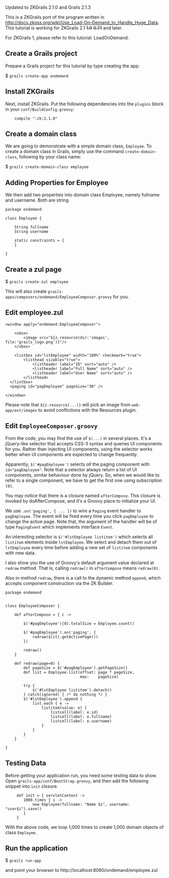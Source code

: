 Updated to ZKGrails 2.1.0 and Grails 2.1.3

This is a ZKGrails port of the program written in http://docs.zkoss.org/wiki/Use_Load-On-Demand_to_Handle_Huge_Data. This tutorial is working for ZKGrails 2.1 ~~1.0~~ ~~0.7.1~~ and later.

For ZKGrails 1, please refer to this tutorial: LoadOnDemand.

## Create a Grails project ##

Prepare a Grails project for this tutorial by type creating the app:

$ `grails create-app ondemand`

## Install ZKGrails ##

Next, install ZKGrails. Put the following dependencies into the `plugins` block in your `conf/BuildConfig.groovy`:

```
    compile ":zk:2.1.0"
```


## Create a domain class ##

We are going to demonstrate with a simple domain class, `Employee`. To create a domain class in Grails, simply use the command `create-domain-class`, following by your class name:

$ `grails create-domain-class employee`

## Adding Properties for Employee ##

We then add two properties into domain class Employee, namely fullname and username. Both are string.

```
package ondemand

class Employee {

    String fullname
    String username

    static constraints = {
    }

}

```

## Create a zul page ##

$ `grails create-zul employee`

This will also create `grails-apps/composers/ondemand/EmployeeComposer.groovy` for you.

## Edit employee.zul ##

```
<window apply="ondemand.EmployeeComposer">

    <vbox>
        <image src="${z.resource(dir:'images', file:'grails_logo.png')}"/>
    </vbox>

    <listbox id="lstEmployee" width="100%" checkmark="true">
        <listhead sizable="true">
            <listheader label="ID" sort="auto" />
            <listheader label="Full Name" sort="auto" />
            <listheader label="User Name" sort="auto" />
        </listhead>
  </listbox>
  <paging id="pagEmployee" pageSize="30" />

</window>
```

Please note that `${z.resource(...)}` will pick an image from `web-app/ext/images` to avoid conflictions with the Resources plugin.

## Edit `EmployeeComposer.groovy` ##

From the code, you may find the use of `$(...)` in several places. It's a jQuery-like selector that accepts CSS-3 syntax and queries UI components for you. Rather than injecting UI components, using the selector works better when UI components are expected to change frequently.

Apparently, `$('#pagEmployee')` selects _all_ the paging component with `id="pagEmployee"`. Note that a selector always return a list of UI components, similar behaviour done by jQuery. So, when we would like to refer to a single component, we have to get the first one using subscription `[0]`.

You may notice that there is a closure named `afterCompose`. This closure is invoked by doAfterCompose, and it's a Groovy place to initialize your UI.

We use `.on('paging', { ... })` to wire a `Paging` event handler to `pagEmployee`. The event will be fired every time you click `pagEmployee` to change the active page. Note that, the argument of the handler will be of type `PagingEvent` which implements interface `Event`.

An interesting selector is `$('#lstEmployee listitem')` which selects all `listitem` elements inside `lstEmployee`. We select and detach them out of `lstEmployee` every time before adding a new set of `listitem` components with new data.

I also show you the use of Groovy's default argument value declared at `redraw` method. That is, calling `redraw()` in `afterCompose` means `redraw(0)`.

Also in method `redraw`, there is a call to the dynamic method `append`, which accepts component construction via the ZK Builder.

```
package ondemand


class EmployeeComposer {

    def afterCompose = { c ->

        $('#pagEmployee')[0].totalSize = Employee.count()

        $('#pagEmployee').on('paging', {
            redraw($(it).getActivePage())
        })

        redraw()
    }

    def redraw(page=0) {
        def pageSize = $('#pagEmployee').getPageSize()
        def list = Employee.list(offset: page * pageSize,
                                 max:    pageSize)

        try {
            $('#lstEmployee listitem').detach()
        } catch(ignored) { /* do nothing */ }
        $('#lstEmployee').append {
            list.each { e ->
                listitem(value: e) {
                    listcell(label: e.id)
                    listcell(label: e.fullname)
                    listcell(label: e.username)
                }
            }
        }
    }

}
```

## Testing Data ##

Before getting your application run, you need some testing data to show. Open `grails-app/conf/BootStrap.groovy`, and then add the following snippet into `init` closure.

```
     def init = { servletContext ->
        1000.times { i ->
            new Employee(fullname: "Name $i", username: "user$i").save()
        }
     }
```

With the above code, we loop 1,000 times to create 1,000 domain objects of class `Employee`.

## Run the application ##
$ `grails run-app`

and point your browser to http://localhost:8080/ondemand/employee.zul